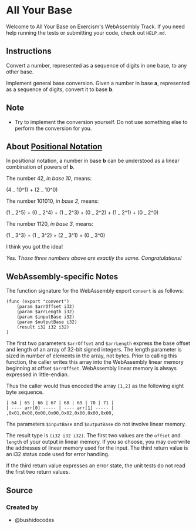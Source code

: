 # All Your Base

Welcome to All Your Base on Exercism's WebAssembly Track.
If you need help running the tests or submitting your code, check out `HELP.md`.

## Instructions

Convert a number, represented as a sequence of digits in one base, to any other base.

Implement general base conversion. Given a number in base **a**,
represented as a sequence of digits, convert it to base **b**.

## Note

- Try to implement the conversion yourself.
  Do not use something else to perform the conversion for you.

## About [Positional Notation](https://en.wikipedia.org/wiki/Positional_notation)

In positional notation, a number in base **b** can be understood as a linear
combination of powers of **b**.

The number 42, _in base 10_, means:

(4 _ 10^1) + (2 _ 10^0)

The number 101010, _in base 2_, means:

(1 _ 2^5) + (0 _ 2^4) + (1 _ 2^3) + (0 _ 2^2) + (1 _ 2^1) + (0 _ 2^0)

The number 1120, _in base 3_, means:

(1 _ 3^3) + (1 _ 3^2) + (2 _ 3^1) + (0 _ 3^0)

I think you got the idea!

_Yes. Those three numbers above are exactly the same. Congratulations!_

## WebAssembly-specific Notes

The function signature for the WebAssembly export `convert` is as follows:

```wasm
(func (export "convert")
    (param $arrOffset i32)
    (param $arrLength i32)
    (param $inputBase i32)
    (param $outputBase i32)
    (result i32 i32 i32)
)
```

The first two parameters `$arrOffset` and `$arrLength` express the base offset and length of an array of 32-bit signed integers. The length parameter is sized in number of elements in the array, not bytes. Prior to calling this function, the caller writes this array into the WebAssembly linear memory beginning at offset `$arrOffset`. WebAssembly linear memory is always expressed in little-endian. 

Thus the caller would thus encoded the array `[1,2]` as the following eight byte sequence.

```
| 64 | 65 | 66 | 67 | 68 | 69 | 70 | 71 |
| ---- arr[0] ----- | ---- arr[1] ----- |
,0x01,0x00,0x00,0x00,0x02,0x00,0x00,0x00,
```

The parameters `$inputBase` and `$outputBase` do not involve linear memory.

The result type is `(i32 i32 i32)`. The first two values are the `offset` and `length` of your output in linear memory. If you so choose, you may overwrite the addresses of linear memory used for the input. The third return value is an i32 status code used for error handling.

If the third return value expresses an error state, the unit tests do not read the first two return values.

## Source

### Created by

- @bushidocodes